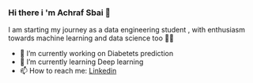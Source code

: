 ### Hi there i 'm Achraf Sbai 👋
I am starting my journey as a data engineering student , with enthusiasm towards machine learning and data science too 👩‍💻

- 🔭 I’m currently working on Diabetets prediction
- 🌱 I’m currently learning Deep learning
- 📫 How to reach me: <a href = https://www.linkedin.com/in/achraf-sbai-1208541b5/> Linkedin</a>
